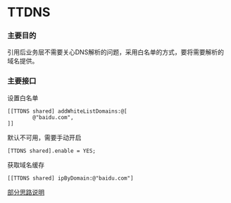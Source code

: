 # TTDNS
### 主要目的
引用后业务层不需要关心DNS解析的问题，采用白名单的方式，要将需要解析的域名提供。

### 主要接口
设置白名单
```
[[TTDNS shared] addWhiteListDomains:@[
        @"baidu.com",
]]
```

默认不可用，需要手动开启
```
[TTDNS shared].enable = YES;
```

获取域名缓存
```
[[TTDNS shared] ipByDomain:@"baidu.com"]

```
[部分思路说明](https://zhuanlan.zhihu.com/p/456131131)
